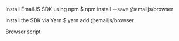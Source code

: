 Install EmailJS SDK using npm $ npm install --save @emailjs/browser

Install the SDK via Yarn $ yarn add @emailjs/browser

Browser script

<script type="text/javascript" src="https://cdn.jsdelivr.net/npm/@emailjs/browser@4/dist/email.min.js"> </script> <script type="text/javascript"> (function(){ emailjs.init({ publicKey: "YOUR_PUBLIC_KEY", }); })(); </script>
